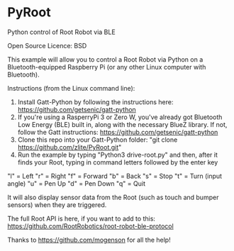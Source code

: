# PyRoot
Python control of Root Robot via BLE

Open Source Licence: BSD

This example will allow you to control a Root Robot via Python on a Bluetooth-equipped Raspberry Pi (or any other Linux computer with Bluetooth). 


Instructions (from the Linux command line): 

1) Install Gatt-Python by following the instructions here: https://github.com/getsenic/gatt-python
2) If you're using a RasperryPi 3 or Zero W, you've already got Bluetooth Low Energy (BLE) built in, along with the necessary BlueZ library. If not, follow the Gatt instructions: https://github.com/getsenic/gatt-python
3) Clone this repo into your Gatt-Python folder: "git clone https://github.com/zlite/PyRoot.git"
4) Run the example by typing "Python3 drive-root.py" and then, after it finds your Root, typing in command letters followed by the enter key

"l" = Left
"r" = Right
"f" = Forward
"b" = Back
"s" = Stop
"t" = Turn (input angle)
"u" = Pen Up
"d" = Pen Down
"q" = Quit

It will also display sensor data from the Root (such as touch and bumper sensors) when they are triggered. 

The full Root API is here, if you want to add to this: https://github.com/RootRobotics/root-robot-ble-protocol

Thanks to https://github.com/mogenson for all the help!
